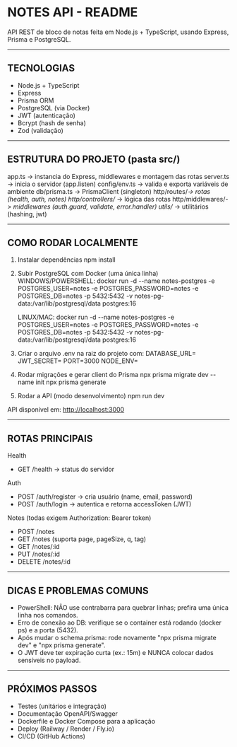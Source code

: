 # NOTES API - README

API REST de bloco de notas feita em Node.js + TypeScript, usando Express, Prisma e PostgreSQL.

---

## TECNOLOGIAS

- Node.js + TypeScript
- Express
- Prisma ORM
- PostgreSQL (via Docker)
- JWT (autenticação)
- Bcrypt (hash de senha)
- Zod (validação)

---

## ESTRUTURA DO PROJETO (pasta src/)

app.ts -> instancia do Express, middlewares e montagem das rotas
server.ts -> inicia o servidor (app.listen)
config/env.ts -> valida e exporta variáveis de ambiente
db/prisma.ts -> PrismaClient (singleton)
http/routes/_-> rotas (health, auth, notes)
http/controllers/_ -> lógica das rotas
http/middlewares/_-> middlewares (auth.guard, validate, error.handler)
utils/_ -> utilitários (hashing, jwt)

---

## COMO RODAR LOCALMENTE

1. Instalar dependências
   npm install

2. Subir PostgreSQL com Docker (uma única linha)
   WINDOWS/POWERSHELL:
   docker run -d --name notes-postgres -e POSTGRES_USER=notes -e POSTGRES_PASSWORD=notes -e POSTGRES_DB=notes -p 5432:5432 -v notes-pg-data:/var/lib/postgresql/data postgres:16

   LINUX/MAC:
   docker run -d --name notes-postgres -e POSTGRES_USER=notes -e POSTGRES_PASSWORD=notes -e POSTGRES_DB=notes -p 5432:5432 -v notes-pg-data:/var/lib/postgresql/data postgres:16

3. Criar o arquivo .env na raiz do projeto com:
   DATABASE_URL=
   JWT_SECRET=
   PORT=3000
   NODE_ENV=

4. Rodar migrações e gerar client do Prisma
   npx prisma migrate dev --name init
   npx prisma generate

5. Rodar a API (modo desenvolvimento)
   npm run dev

API disponível em: <http://localhost:3000>

---

## ROTAS PRINCIPAIS

Health

- GET /health -> status do servidor

Auth

- POST /auth/register -> cria usuário (name, email, password)
- POST /auth/login -> autentica e retorna accessToken (JWT)

Notes (todas exigem Authorization: Bearer token)

- POST /notes
- GET /notes (suporta page, pageSize, q, tag)
- GET /notes/:id
- PUT /notes/:id
- DELETE /notes/:id

---

## DICAS E PROBLEMAS COMUNS

- PowerShell: NÃO use contrabarra para quebrar linhas; prefira uma única linha nos comandos.
- Erro de conexão ao DB: verifique se o container está rodando (docker ps) e a porta (5432).
- Após mudar o schema.prisma: rode novamente "npx prisma migrate dev" e "npx prisma generate".
- O JWT deve ter expiração curta (ex.: 15m) e NUNCA colocar dados sensíveis no payload.

---

## PRÓXIMOS PASSOS

- Testes (unitários e integração)
- Documentação OpenAPI/Swagger
- Dockerfile e Docker Compose para a aplicação
- Deploy (Railway / Render / Fly.io)
- CI/CD (GitHub Actions)
